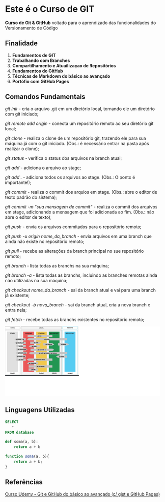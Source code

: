 # Este é o Curso de GIT

**Curso de Git & GitHub** voltado para o aprendizado das funcionalidades do Versionamento de Código

## Finalidade

1. **Fundamentos de GIT**
2. **Trabalhando com Branches**
3. **Compartilhamento e Atuailizaçao de Repositórios**
4. **Fundamentos do GitHub**
5. **Técnicas de Markdown do básico ao avançado**
6. **Portófio com GitHub Pages**

## Comandos Fundamentais

*git init* - cria o arquivo .git em um diretório local, tornando ele um diretório com git iniciado;

*git remote add origin <url>* - conecta um repositório remoto ao seu diretório git local;

*git clone <url>* - realiza o clone de um repositório git, trazendo ele para sua máquina já com o git iniciado. (Obs.: é necessário entrar na pasta após realizar o clone);

*git status* - verifica o status dos arquivos na branch atual;

*git add <arquivo>* - adiciona o arquivo ao stage;

*git add .* - adiciona todos os arquivos ao stage. (Obs.: O ponto é importante!);

*git commit* - realiza o commit dos arquios em stage. (Obs.: abre o editor de texto padrão do sistema);

*git commit -m "sua mensagem de commit"* - realiza o commit dos arquivos em stage, adicionando a mensagem que foi adicionada ao fim. (Obs.: não abre o editor de texto);

*git push* - envia os arquivos commitados para o repositório remoto;

*git push -u origin nome_da_branch* - envia arquivos em uma branch que ainda não existe no repositório remoto;

*git pull* - recebe as alterações da branch principal no sue repositório remoto;

*git branch* - lista todas as branchs na sua máquina;

*git branch -a* - lista todas as branchs, incluindo as branches remotas ainda não utilizadas na sua máquina;

*git checkout nome_da_branch* - sai da branch atual e vai para uma branch já existente;

*git checkout -b nova_branch* - sai da branch atual, cria a nova branch e entra nela;

*git fetch* - recebe todas as branchs existentes no repositório remoto;

![Comandos Fundamentais](img1.png)

## Linguagens Utilizadas

``` SQL
SELECT 
   *
FROM database
``` 

``` Python
def soma(a, b):
    return a + b
```

``` javascript 
function soma(a, b){
    return a + b;
}
```

## Referências

[Curso Udemy - Git e GitHub do básico ao avançado (c/ gist e GitHub Pages)](https://www.udemy.com/course/git-e-github-do-basico-ao-avancado-c-gist-e-github-pages/)